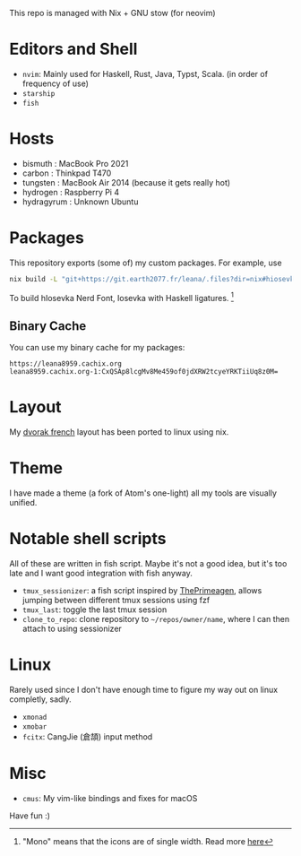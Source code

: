 This repo is managed with Nix + GNU stow (for neovim)

# Editors and Shell
- `nvim`:
  Mainly used for Haskell, Rust, Java, Typst, Scala. (in order of frequency of
  use)
- `starship`
- `fish`

# Hosts
- bismuth : MacBook Pro 2021
- carbon : Thinkpad T470
- tungsten : MacBook Air 2014 (because it gets really hot)
- hydrogen : Raspberry Pi 4
- hydragyrum : Unknown Ubuntu

# Packages
This repository exports (some of) my custom packages.
For example, use
```bash
nix build -L "git+https://git.earth2077.fr/leana/.files?dir=nix#hiosevka-nerd-font-mono"
```
To build hIosevka Nerd Font, Iosevka with Haskell ligatures. [^1]

## Binary Cache
You can use my binary cache for my packages:
```
https://leana8959.cachix.org
leana8959.cachix.org-1:CxQSAp8lcgMv8Me459of0jdXRW2tcyeYRKTiiUq8z0M=
```

# Layout
My [dvorak french](https://github.com/leana8959/dvorak-french) layout has been
ported to linux using nix.

# Theme
I have made a theme (a fork of Atom's one-light) all my tools are visually
unified.

# Notable shell scripts
All of these are written in fish script. Maybe it's not a good idea, but it's
too late and I want good integration with fish anyway.
- `tmux_sessionizer`: a fish script inspired by
  [ThePrimeagen](https://github.com/ThePrimeagen/.dotfiles/blob/master/bin/.local/scripts/tmux-sessionizer),
  allows jumping between different tmux sessions using fzf
- `tmux_last`:
  toggle the last tmux session
- `clone_to_repo`:
  clone repository to `~/repos/owner/name`, where I can then attach to using
  sessionizer

# Linux
Rarely used since I don't have enough time to figure my way out on linux
completly, sadly.
- `xmonad`
- `xmobar`
- `fcitx`: CangJie (倉頡) input method

# Misc
- `cmus`:
  My vim-like bindings and fixes for macOS

Have fun :)


[^1]: "Mono" means that the icons are of single width. Read more [here](https://github.com/ryanoasis/nerd-fonts/wiki/ScriptOptions)

<!--
vim:textwidth=80
-->
